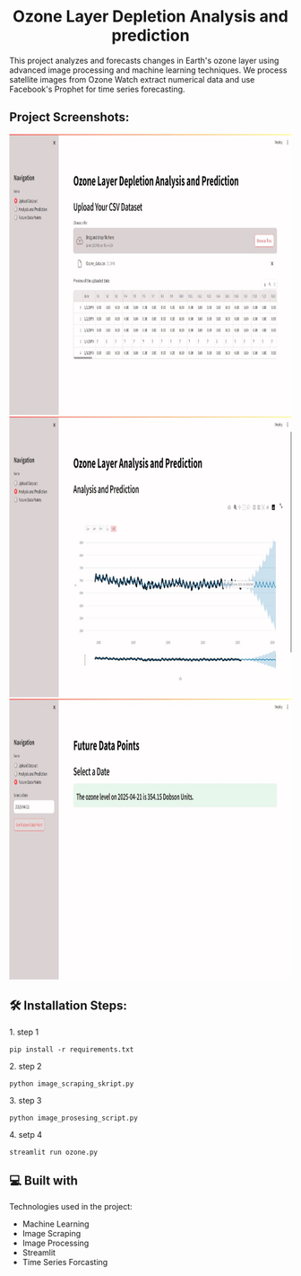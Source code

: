 <h1 align="center" id="title">Ozone Layer Depletion Analysis and prediction</h1>

<p id="description">This project analyzes and forecasts changes in Earth's ozone layer using advanced image processing and machine learning techniques. We process satellite images from Ozone Watch extract numerical data and use Facebook's Prophet for time series forecasting.</p>

<h2>Project Screenshots:</h2>

<img src="https://github.com/Owskar/Ozone_Layer_Depletion_Analysis_and_Prediction/blob/main/Images/Upload-Dataset.jpg" alt="project-screenshot" width="1000" height="500/">

<img src="https://github.com/Owskar/Ozone_Layer_Depletion_Analysis_and_Prediction/blob/main/Images/Analysis-Prediction.jpg" alt="project-screenshot" width="1000" height="500/">

<img src="https://github.com/Owskar/Ozone_Layer_Depletion_Analysis_and_Prediction/blob/main/Images/Future-Datapoint.jpg" alt="project-screenshot" width="1000" height="500/">

<h2>🛠️ Installation Steps:</h2>

<p>1. step 1</p>

```
pip install -r requirements.txt
```

<p>2. step 2</p>

```
python image_scraping_skript.py
```

<p>3. step 3</p>

```
python image_prosesing_script.py
```

<p>4. setp 4</p>

```
streamlit run ozone.py
```

  
  
<h2>💻 Built with</h2>

Technologies used in the project:

*   Machine Learning
*   Image Scraping
*   Image Processing
*   Streamlit
*   Time Series Forcasting
